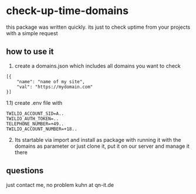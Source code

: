 # check-up-time-domains

this package was written quickly. its just to check uptime from your projects with a simple request

## how to use it

1) create a domains.json which includes all domains you want to check

```
[{
	"name": "name of my site",
	"val": "https://mydomain.com"
}]
```
1.1) create .env file with 

```
TWILIO_ACCOUNT_SID=A..
TWILIO_AUTH_TOKEN=..
TELEPHONE_NUMBER=+49..
TWILIO_ACCOUNT_NUMBER=+18..
```


2) Its startable via import and install as package with running it with the domains as parameter or just clone it, put it on our server and manage it there

## questions

just contact me, no problem kuhn at qn-it.de

